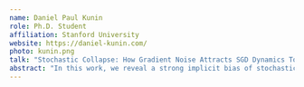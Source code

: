```yaml
---
name: Daniel Paul Kunin
role: Ph.D. Student
affiliation: Stanford University
website: https://daniel-kunin.com/
photo: kunin.png
talk: "Stochastic Collapse: How Gradient Noise Attracts SGD Dynamics Towards Simpler Subnetworks"
abstract: "In this work, we reveal a strong implicit bias of stochastic gradient descent (SGD) that drives overly expressive networks to much simpler subnetworks, thereby dramatically reducing the number of independent parameters, and improving generalization. To reveal this bias, we identify invariant sets, or subsets of parameter space that remain unmodified by SGD. We focus on two classes of invariant sets that correspond to simpler (sparse or low-rank) subnetworks and commonly appear in modern architectures. Our analysis uncovers that SGD exhibits a property of stochastic attractivity towards these simpler invariant sets. We establish a sufficient condition for stochastic attractivity based on a competition between the loss landscape’s curvature around the invariant set and the noise introduced by stochastic gradients. Remarkably, we find that an increased level of noise strengthens attractivity, leading to the emergence of attractive invariant sets associated with saddle-points or local maxima of the train loss. We observe empirically the existence of attractive invariant sets in trained deep neural networks, implying that SGD dynamics often collapses to simple subnetworks with either vanishing or redundant neurons. We further demonstrate how this simplifying process of stochastic collapse benefits generalization in a linear teacher-student framework. Finally, through this analysis, we mechanistically explain why early training with large learning rates for extended periods benefits subsequent generalization."
---
```

